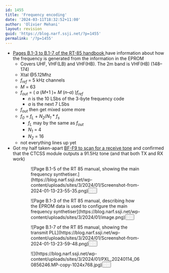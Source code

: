 ```yaml
---
id: 1455
title: 'Frequency encoding'
date: '2024-03-11T18:32:52+11:00'
author: 'Olivier Mehani'
layout: revision
guid: 'https://blog.narf.ssji.net/?p=1455'
permalink: '/?p=1455'
---
```


- [Pages B.1-3 to B.1-7 of the RT-85 handbook ](http://www.unixsupport.com.au/hamradio/radios/awa/rt85/rt85%20manual.pdf#page=25)have information about how the frequency is generated from the information in the EPROM 
    - Covers UHF, VHF(LB) and VHF(HB). The 2m band is VHF(HB) (148–174)
    - Xtal @5.12Mhz
    - *f<sub>ref</sub>* = 5 kHz channels
    - *M* = 63
    - *f<sub>out</sub>* = ( *a* (*M*+1 )+ *M* (*n*–*a*) )*f<sub>ref</sub>*
        - *n* is the 10 LSbs of the 3-byte frequency code
        - *a* is the next 7 LSbs
    - *f<sub>out</sub>* then get mixed some more
    - *f<sub>0</sub>* = *f<sub>L</sub>* + *N<sub>2</sub>*/*N<sub>1</sub>* \* *f<sub>s</sub>*
        - *f<sub>L</sub>* may by the same as *f<sub>out</sub>*
        - *N<sub>1</sub>* = 4
        - *N<sub>2</sub>* = 16
    - not everything lines up yet
- Got my half taken-apart [BF-F9 to scan for a receive tone](https://www.youtube.com/watch?v=lBFFDHyZeww) and confirmed that the CTCSS module outputs a 91.5Hz tone (and that both TX and RX work)

<figure class="wp-block-gallery has-nested-images columns-default wp-block-gallery-100 is-layout-flex wp-block-gallery-is-layout-flex"><figure class="wp-block-image size-large wp-lightbox-container" data-wp-context="{"uploadedSrc":"https:\/\/blog.narf.ssji.net\/wp-content\/uploads\/sites\/3\/2024\/01\/Screenshot-from-2024-01-13-23-55-35.png","figureClassNames":"wp-block-image size-large","figureStyles":null,"imgClassNames":"wp-image-1236","imgStyles":null,"targetWidth":887,"targetHeight":572,"scaleAttr":false,"ariaLabel":"Enlarge image: Page B.1-5 of the RT 85 manual, showing the main frequency synthetiser.","alt":"Page B.1-5 of the RT 85 manual, showing the main frequency synthetiser."}" data-wp-interactive="core/image">![Page B.1-5 of the RT 85 manual, showing the main frequency synthetiser.](https://blog.narf.ssji.net/wp-content/uploads/sites/3/2024/01/Screenshot-from-2024-01-13-23-55-35.png)<button aria-haspopup="dialog" aria-label="Enlarge image: Page B.1-5 of the RT 85 manual, showing the main frequency synthetiser." class="lightbox-trigger" data-wp-init="callbacks.initTriggerButton" data-wp-on-async--click="actions.showLightbox" data-wp-style--right="context.imageButtonRight" data-wp-style--top="context.imageButtonTop" type="button"> <svg fill="none" height="12" viewbox="0 0 12 12" width="12" xmlns="http://www.w3.org/2000/svg"><path d="M2 0a2 2 0 0 0-2 2v2h1.5V2a.5.5 0 0 1 .5-.5h2V0H2Zm2 10.5H2a.5.5 0 0 1-.5-.5V8H0v2a2 2 0 0 0 2 2h2v-1.5ZM8 12v-1.5h2a.5.5 0 0 0 .5-.5V8H12v2a2 2 0 0 1-2 2H8Zm2-12a2 2 0 0 1 2 2v2h-1.5V2a.5.5 0 0 0-.5-.5H8V0h2Z" fill="#fff"></path></svg></button></figure><figure class="wp-block-image size-large wp-lightbox-container" data-wp-context="{"uploadedSrc":"https:\/\/blog.narf.ssji.net\/wp-content\/uploads\/sites\/3\/2024\/01\/image.png","figureClassNames":"wp-block-image size-large","figureStyles":null,"imgClassNames":"wp-image-1235","imgStyles":null,"targetWidth":565,"targetHeight":650,"scaleAttr":false,"ariaLabel":"Enlarge image: Page B.1-3 of the RT 85 manual, describing how the EPROM data is used to configure the main frequency synthetiser","alt":"Page B.1-3 of the RT 85 manual, describing how the EPROM data is used to configure the main frequency synthetiser"}" data-wp-interactive="core/image">![Page B.1-3 of the RT 85 manual, describing how the EPROM data is used to configure the main frequency synthetiser](https://blog.narf.ssji.net/wp-content/uploads/sites/3/2024/01/image.png)<button aria-haspopup="dialog" aria-label="Enlarge image: Page B.1-3 of the RT 85 manual, describing how the EPROM data is used to configure the main frequency synthetiser" class="lightbox-trigger" data-wp-init="callbacks.initTriggerButton" data-wp-on-async--click="actions.showLightbox" data-wp-style--right="context.imageButtonRight" data-wp-style--top="context.imageButtonTop" type="button"> <svg fill="none" height="12" viewbox="0 0 12 12" width="12" xmlns="http://www.w3.org/2000/svg"><path d="M2 0a2 2 0 0 0-2 2v2h1.5V2a.5.5 0 0 1 .5-.5h2V0H2Zm2 10.5H2a.5.5 0 0 1-.5-.5V8H0v2a2 2 0 0 0 2 2h2v-1.5ZM8 12v-1.5h2a.5.5 0 0 0 .5-.5V8H12v2a2 2 0 0 1-2 2H8Zm2-12a2 2 0 0 1 2 2v2h-1.5V2a.5.5 0 0 0-.5-.5H8V0h2Z" fill="#fff"></path></svg></button></figure><figure class="wp-block-image size-large wp-lightbox-container" data-wp-context="{"uploadedSrc":"https:\/\/blog.narf.ssji.net\/wp-content\/uploads\/sites\/3\/2024\/01\/Screenshot-from-2024-01-13-23-59-48.png","figureClassNames":"wp-block-image size-large","figureStyles":null,"imgClassNames":"wp-image-1237","imgStyles":null,"targetWidth":895,"targetHeight":583,"scaleAttr":false,"ariaLabel":"Enlarge image: Page B.1-7 of the RT 85 manual, showing the transmit PLL","alt":"Page B.1-7 of the RT 85 manual, showing the transmit PLL"}" data-wp-interactive="core/image">![Page B.1-7 of the RT 85 manual, showing the transmit PLL](https://blog.narf.ssji.net/wp-content/uploads/sites/3/2024/01/Screenshot-from-2024-01-13-23-59-48.png)<button aria-haspopup="dialog" aria-label="Enlarge image: Page B.1-7 of the RT 85 manual, showing the transmit PLL" class="lightbox-trigger" data-wp-init="callbacks.initTriggerButton" data-wp-on-async--click="actions.showLightbox" data-wp-style--right="context.imageButtonRight" data-wp-style--top="context.imageButtonTop" type="button"> <svg fill="none" height="12" viewbox="0 0 12 12" width="12" xmlns="http://www.w3.org/2000/svg"><path d="M2 0a2 2 0 0 0-2 2v2h1.5V2a.5.5 0 0 1 .5-.5h2V0H2Zm2 10.5H2a.5.5 0 0 1-.5-.5V8H0v2a2 2 0 0 0 2 2h2v-1.5ZM8 12v-1.5h2a.5.5 0 0 0 .5-.5V8H12v2a2 2 0 0 1-2 2H8Zm2-12a2 2 0 0 1 2 2v2h-1.5V2a.5.5 0 0 0-.5-.5H8V0h2Z" fill="#fff"></path></svg></button></figure><figure class="wp-block-image size-large wp-lightbox-container" data-wp-context="{"uploadedSrc":"https:\/\/blog.narf.ssji.net\/wp-content\/uploads\/sites\/3\/2024\/01\/PXL_20240114_060856246.MP-copy.jpg","figureClassNames":"wp-block-image size-large","figureStyles":null,"imgClassNames":"wp-image-1243","imgStyles":null,"targetWidth":2048,"targetHeight":1536,"scaleAttr":false,"ariaLabel":"Enlarge image","alt":""}" data-wp-interactive="core/image">![](https://blog.narf.ssji.net/wp-content/uploads/sites/3/2024/01/PXL_20240114_060856246.MP-copy-1024x768.jpg)<button aria-haspopup="dialog" aria-label="Enlarge image" class="lightbox-trigger" data-wp-init="callbacks.initTriggerButton" data-wp-on-async--click="actions.showLightbox" data-wp-style--right="context.imageButtonRight" data-wp-style--top="context.imageButtonTop" type="button"> <svg fill="none" height="12" viewbox="0 0 12 12" width="12" xmlns="http://www.w3.org/2000/svg"><path d="M2 0a2 2 0 0 0-2 2v2h1.5V2a.5.5 0 0 1 .5-.5h2V0H2Zm2 10.5H2a.5.5 0 0 1-.5-.5V8H0v2a2 2 0 0 0 2 2h2v-1.5ZM8 12v-1.5h2a.5.5 0 0 0 .5-.5V8H12v2a2 2 0 0 1-2 2H8Zm2-12a2 2 0 0 1 2 2v2h-1.5V2a.5.5 0 0 0-.5-.5H8V0h2Z" fill="#fff"></path></svg></button></figure></figure>